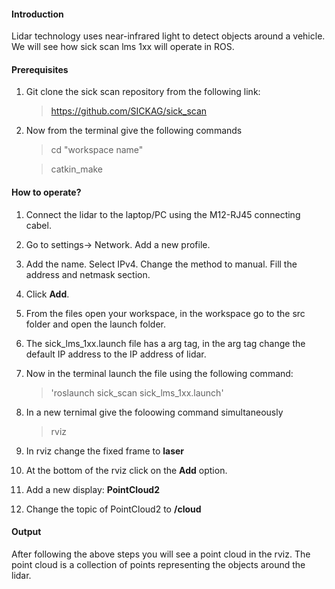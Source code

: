

#### Introduction
Lidar technology uses near-infrared light to detect objects around a vehicle. We will see how sick scan lms 1xx will operate in ROS.

#### Prerequisites
1. Git clone the sick scan repository from the following link: 
      > https://github.com/SICKAG/sick_scan
2. Now from the terminal give the following commands
     > cd "workspace name" 
 
     > catkin_make
  
#### How to operate?
1. Connect the lidar to the laptop/PC using the M12-RJ45 connecting cabel.
2. Go to settings-> Network. Add a new profile. 
3. Add the name. Select IPv4. Change the method to manual. Fill the address and netmask section.
4. Click **Add**.
5. From the files open your workspace, in the workspace go to the src folder and open the launch folder.
6. The sick_lms_1xx.launch file has a arg tag, in the arg tag change the default IP address to the IP address of lidar. 
7. Now in the terminal launch the file using the following command: 
     
     >'roslaunch sick_scan sick_lms_1xx.launch'
8. In a new ternimal give the foloowing command simultaneously
      
      > rviz
9. In rviz change the fixed frame to **laser**
10. At the bottom of the rviz click on the **Add** option.
11. Add a new display: **PointCloud2**
12. Change the topic of PointCloud2 to **/cloud**

#### Output
After following the above steps you will see a point cloud in the rviz. The point cloud is a collection of points representing the objects around the lidar.  

